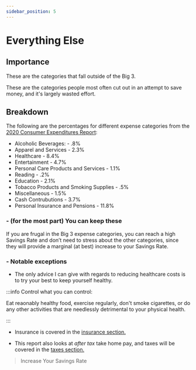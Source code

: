 ```yaml
---
sidebar_position: 5
---
```


# Everything Else

## Importance

These are the categories that fall outside of the Big 3. 

These are the categories people most often cut out in an attempt to save money, and it's largely wasted effort.

## Breakdown

The following are the percentages for different expense categories from the [2020 Consumer Expenditures Report](https://www.bls.gov/opub/reports/consumer-expenditures/2020/pdf/home.pdf):

- Alcoholic Beverages: - .8%
- Apparel and Services - 2.3%
- Healthcare - 8.4%
- Entertainment - 4.7%
- Personal Care Products and Services - 1.1%
- Reading - .2%
- Education - 2.1%
- Tobacco Products and Smoking Supplies - .5%
- Miscellaneous - 1.5%
- Cash Contrubutions - 3.7%
- Personal Insurance and Pensions - 11.8%

### - (for the most part) You can keep these

If you are frugal in the Big 3 expense categories, you can reach a high Savings Rate and don’t need to stress about the other categories, since they will provide a marginal (at best) increase to your Savings Rate.

### - Notable exceptions

- The only advice I can give with regards to reducing healthcare costs is to try your best to keep yourself healthy.

:::info Control what you can control:

Eat reaonably healthy food, exercise regularly, don't smoke cigarettes, or do any other activities that are needlessly detrimental to your physical health.

:::

- Insurance is covered in the [insurance section.](spending/insurance.md)

- This report also looks at *after tax* take home pay, and taxes will be covered in the [taxes section.](spending/taxes.md)

>Increase Your Savings Rate